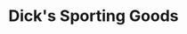 ---
title: "Dick's Sporting Goods"
url: /littleton/dicks-sporting-goods-west-bowles-avenue/
shop: sports
---